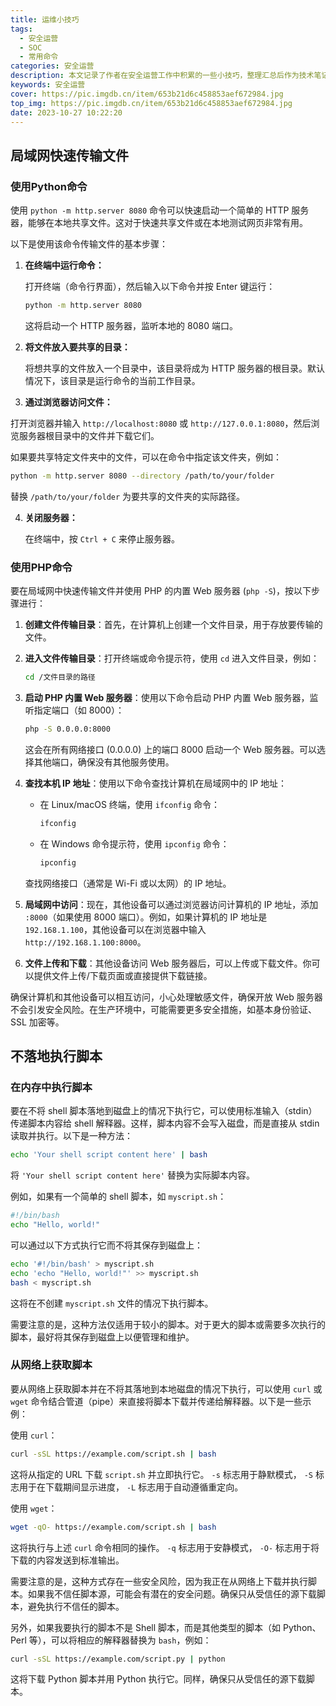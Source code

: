 ```yaml
---
title: 运维小技巧
tags:
  - 安全运营
  - SOC
  - 常用命令
categories: 安全运营
description: 本文记录了作者在安全运营工作中积累的一些小技巧，整理汇总后作为技术笔记和备忘录使用，包括局域网快速传输文件、不落地执行脚本等技巧。
keywords: 安全运营
cover: https://pic.imgdb.cn/item/653b21d6c458853aef672984.jpg
top_img: https://pic.imgdb.cn/item/653b21d6c458853aef672984.jpg
date: 2023-10-27 10:22:20
---
```


## 局域网快速传输文件

### 使用Python命令

使用 `python -m http.server 8080` 命令可以快速启动一个简单的 HTTP 服务器，能够在本地共享文件。这对于快速共享文件或在本地测试网页非常有用。

以下是使用该命令传输文件的基本步骤：

1. **在终端中运行命令：**
   
   打开终端（命令行界面），然后输入以下命令并按 Enter 键运行：

   ```bash
   python -m http.server 8080
   ```

   这将启动一个 HTTP 服务器，监听本地的 8080 端口。

2. **将文件放入要共享的目录：**
   
   将想共享的文件放入一个目录中，该目录将成为 HTTP 服务器的根目录。默认情况下，该目录是运行命令的当前工作目录。

3. **通过浏览器访问文件：**
   
  打开浏览器并输入 `http://localhost:8080` 或 `http://127.0.0.1:8080`，然后浏览服务器根目录中的文件并下载它们。

   如果要共享特定文件夹中的文件，可以在命令中指定该文件夹，例如：

   ```bash
   python -m http.server 8080 --directory /path/to/your/folder
   ```

   替换 `/path/to/your/folder` 为要共享的文件夹的实际路径。

4. **关闭服务器：**

   在终端中，按 `Ctrl + C` 来停止服务器。

### 使用PHP命令

要在局域网中快速传输文件并使用 PHP 的内置 Web 服务器 (`php -S`)，按以下步骤进行：

1. **创建文件传输目录**：首先，在计算机上创建一个文件目录，用于存放要传输的文件。

2. **进入文件传输目录**：打开终端或命令提示符，使用 `cd` 进入文件目录，例如：

   ```bash
   cd /文件目录的路径
   ```

3. **启动 PHP 内置 Web 服务器**：使用以下命令启动 PHP 内置 Web 服务器，监听指定端口（如 8000）：

   ```bash
   php -S 0.0.0.0:8000
   ```

   这会在所有网络接口 (0.0.0.0) 上的端口 8000 启动一个 Web 服务器。可以选择其他端口，确保没有其他服务使用。

4. **查找本机 IP 地址**：使用以下命令查找计算机在局域网中的 IP 地址：

   - 在 Linux/macOS 终端，使用 `ifconfig` 命令：
     ```bash
     ifconfig
     ```
   - 在 Windows 命令提示符，使用 `ipconfig` 命令：
     ```bash
     ipconfig
     ```

   查找网络接口（通常是 Wi-Fi 或以太网）的 IP 地址。

5. **局域网中访问**：现在，其他设备可以通过浏览器访问计算机的 IP 地址，添加 `:8000`（如果使用 8000 端口）。例如，如果计算机的 IP 地址是 `192.168.1.100`，其他设备可以在浏览器中输入 `http://192.168.1.100:8000`。

6. **文件上传和下载**：其他设备访问 Web 服务器后，可以上传或下载文件。你可以提供文件上传/下载页面或直接提供下载链接。

确保计算机和其他设备可以相互访问，小心处理敏感文件，确保开放 Web 服务器不会引发安全风险。在生产环境中，可能需要更多安全措施，如基本身份验证、SSL 加密等。

## 不落地执行脚本

### 在内存中执行脚本

要在不将 shell 脚本落地到磁盘上的情况下执行它，可以使用标准输入（stdin）传递脚本内容给 shell 解释器。这样，脚本内容不会写入磁盘，而是直接从 stdin 读取并执行。以下是一种方法：

```bash
echo 'Your shell script content here' | bash
```

将 `'Your shell script content here'` 替换为实际脚本内容。

例如，如果有一个简单的 shell 脚本，如 `myscript.sh`：

```bash
#!/bin/bash
echo "Hello, world!"
```

可以通过以下方式执行它而不将其保存到磁盘上：

```bash
echo '#!/bin/bash' > myscript.sh
echo 'echo "Hello, world!"' >> myscript.sh
bash < myscript.sh
```

这将在不创建 `myscript.sh` 文件的情况下执行脚本。

需要注意的是，这种方法仅适用于较小的脚本。对于更大的脚本或需要多次执行的脚本，最好将其保存到磁盘上以便管理和维护。
### 从网络上获取脚本

要从网络上获取脚本并在不将其落地到本地磁盘的情况下执行，可以使用 `curl` 或 `wget` 命令结合管道（pipe）来直接将脚本下载并传递给解释器。以下是一些示例：

使用 `curl`：

```bash
curl -sSL https://example.com/script.sh | bash
```

这将从指定的 URL 下载 `script.sh` 并立即执行它。 `-s` 标志用于静默模式， `-S` 标志用于在下载期间显示进度， `-L` 标志用于自动遵循重定向。

使用 `wget`：

```bash
wget -qO- https://example.com/script.sh | bash
```

这将执行与上述 `curl` 命令相同的操作。 `-q` 标志用于安静模式， `-O-` 标志用于将下载的内容发送到标准输出。

需要注意的是，这种方式存在一些安全风险，因为我正在从网络上下载并执行脚本。如果我不信任脚本源，可能会有潜在的安全问题。确保只从受信任的源下载脚本，避免执行不信任的脚本。

另外，如果我要执行的脚本不是 Shell 脚本，而是其他类型的脚本（如 Python、Perl 等），可以将相应的解释器替换为 `bash`，例如：

```bash
curl -sSL https://example.com/script.py | python
```

这将下载 Python 脚本并用 Python 执行它。同样，确保只从受信任的源下载脚本。
